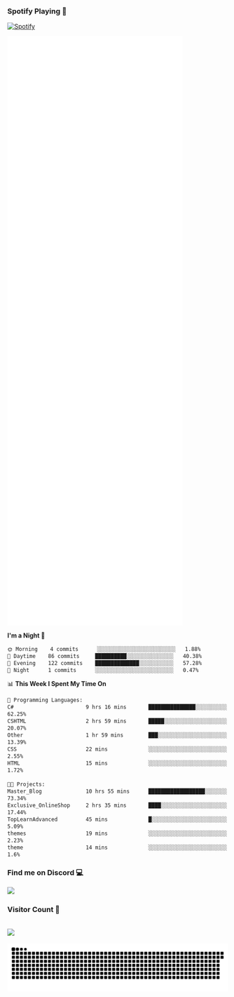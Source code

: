 ### Spotify Playing 🎵
[![Spotify](https://spotify-livestats-callme-milad.vercel.app/api/spotify)](https://open.spotify.com/user/314mrt6dxn5cqoxklh3thbwlr6by)

<img align="center" src="/github-metrics.svg" alt="Metrics" width="400">

<!--START_SECTION:waka-->
**I'm a Night 🦉** 

```text
🌞 Morning    4 commits      ░░░░░░░░░░░░░░░░░░░░░░░░░   1.88% 
🌆 Daytime    86 commits     ██████████░░░░░░░░░░░░░░░   40.38% 
🌃 Evening    122 commits    ██████████████░░░░░░░░░░░   57.28% 
🌙 Night      1 commits      ░░░░░░░░░░░░░░░░░░░░░░░░░   0.47%

```


📊 **This Week I Spent My Time On** 

```text
💬 Programming Languages: 
C#                       9 hrs 16 mins       ███████████████░░░░░░░░░░   62.25% 
CSHTML                   2 hrs 59 mins       █████░░░░░░░░░░░░░░░░░░░░   20.07% 
Other                    1 hr 59 mins        ███░░░░░░░░░░░░░░░░░░░░░░   13.39% 
CSS                      22 mins             ░░░░░░░░░░░░░░░░░░░░░░░░░   2.55% 
HTML                     15 mins             ░░░░░░░░░░░░░░░░░░░░░░░░░   1.72%

🐱‍💻 Projects: 
Master_Blog              10 hrs 55 mins      ██████████████████░░░░░░░   73.34% 
Exclusive_OnlineShop     2 hrs 35 mins       ████░░░░░░░░░░░░░░░░░░░░░   17.44% 
TopLearnAdvanced         45 mins             █░░░░░░░░░░░░░░░░░░░░░░░░   5.09% 
themes                   19 mins             ░░░░░░░░░░░░░░░░░░░░░░░░░   2.23% 
theme                    14 mins             ░░░░░░░░░░░░░░░░░░░░░░░░░   1.6%

```


<!--END_SECTION:waka-->

### Find me on Discord 💻
<a href="https://discord.gg/t35EjYprS6" rel="nofollow"> 
  <img src="https://discord.c99.nl/widget/theme-3/977957889358573609.png" data-canonical-src="https://discord.c99.nl/widget/theme-3/977957889358573609.png" style="max-width: 100%;"></a>

### Visitor Count 🔢
<p align="left"> 
  <br>
  <img src="https://profile-counter.glitch.me/callme-devil/count.svg" />
</p>

<img src="https://github.com/callme-devil/callme-devil/blob/output/github-contribution-grid-snake.svg" alt="snake" style="max-width: 100%;">
